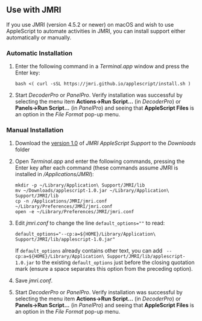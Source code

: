 ## Use with JMRI

If you use JMRI (version 4.5.2 or newer) on macOS and wish to use AppleScript
to automate activities in JMRI, you can install support either automatically or
manually.

### Automatic Installation

1. Enter the following command in a _Terminal.app_ window and press the Enter key:
    
    ```
    bash <( curl -sSL https://jmri.github.io/applescript/install.sh )
    ```

2. Start _DecoderPro_ or _PanelPro_. Verify installation was successful by selecting
the menu item __Actions->Run Script...__ (in _DecoderPro_) or
__Panels->Run Script...__ (in _PanelPro_) and seeing that __AppleScript Files__
is an option in the _File Format_ pop-up menu.

### Manual Installation

1. Download the [version 1.0](https://github.com/JMRI/applescript/releases/tag/v1.0)
of _JMRI AppleScript Support_ to the _Downloads_ folder

2. Open _Terminal.app_ and enter the following commands, pressing the Enter key
after each command (these commands assume JMRI is installed in _/Applications/JMRI_):
    
    ```
    mkdir -p ~/Library/Application\ Support/JMRI/lib
    mv ~/Downloads/applescript-1.0.jar ~/Library/Application\ Support/JMRI/lib
    cp -n /Applications/JMRI/jmri.conf ~/Library/Preferences/JMRI/jmri.conf
    open -e ~/Library/Preferences/JMRI/jmri.conf
    ```

3. Edit _jmri.conf_ to change the line ```default_options=""``` to read:

    ```
    default_options="--cp:a=${HOME}/Library/Application\ Support/JMRI/lib/applescript-1.0.jar"
    ```

    If ```default_options``` already contains other text, you can add
    ``` --cp:a=${HOME}/Library/Application\ Support/JMRI/lib/applescript-1.0.jar```
    to the existing ```default_options``` just before the closing quotation mark
    (ensure a space separates this option from the preceding option).

4. Save _jmri.conf_.

5. Start _DecoderPro_ or _PanelPro_. Verify installation was successful by selecting
the menu item __Actions->Run Script...__ (in _DecoderPro_) or
__Panels->Run Script...__ (in _PanelPro_) and seeing that __AppleScript Files__
is an option in the _File Format_ pop-up menu.

